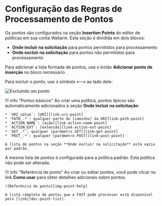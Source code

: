 [img-remove-point]:        ../../../images/fast/operations/common/test-policy/policy-editor/remove-point.png         
[img-point-help]:          ../../../images/fast/operations/common/test-policy/policy-editor/point-help.png                

[link-get-point]:          ../../dsl/points/parsers/http.md#get-filter
[link-post-point]:         ../../dsl/points/parsers/http.md#post-filter
[link-path-point]:         ../../dsl/points/parsers/http.md#path-filter
[link-action-name-point]:  ../../dsl/points/parsers/http.md#actionname-filter
[link-action-ext-point]:   ../../dsl/points/parsers/http.md#actionext-filter
[link-uri-point]:          ../../dsl/points/parsers/http.md#uri-filter

[doc-point-list]:          ../../dsl/points/parsers.md

# Configuração das Regras de Processamento de Pontos

Os pontos são configurados na seção **Insertion Points** do editor de políticas em sua conta Wallarm. Esta seção é dividida em dois blocos:

* **Onde incluir na solicitação** para pontos permitidos para processamento
* **Onde excluir na solicitação** para pontos não permitidos para processamento

Para adicionar a lista formada de pontos, use o botão **Adicionar ponto de inserção** no bloco necessário.

Para excluir o ponto, use o símbolo «—» ao lado dele:

![Excluindo um ponto][img-remove-point]

!!! info "Pontos básicos"
   Ao criar uma política, pontos típicos são automaticamente adicionados à seção **Onde incluir na solicitação**:

    * `URI_value`: [URI][link-uri-point]
    * `PATH_.*`: qualquer parte do [caminho] da URI[link-path-point]
    * `ACTION_NAME`: [ação][link-action-name-point]
    * `ACTION_EXT`: [extensão][link-action-ext-point]
    * `GET_.*`: qualquer [parâmetro GET][link-get-point]
    * `POST_.*`: qualquer [parâmetro POST][link-post-point]
    
    A lista de pontos na seção **Onde excluir na solicitação** está vazia por padrão.

   A mesma lista de pontos é configurada para a política padrão. Esta política não pode ser alterada.


!!! info "Referência de ponto"
    Ao criar ou editar pontos, você pode clicar no link **Como usar** para obter detalhes adicionais sobre pontos.

    ![Referência de ponto][img-point-help]

    A lista completa de pontos que o FAST pode processar está disponível pelo [link][doc-point-list].